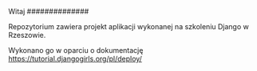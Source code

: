 Witaj
##############

Repozytorium zawiera projekt aplikacji
wykonanej na szkoleniu Django w Rzeszowie.



Wykonano go w oparciu o dokumentację
https://tutorial.djangogirls.org/pl/deploy/